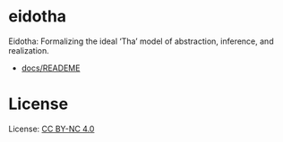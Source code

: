 # eidotha

Eidotha: Formalizing the ideal ‘Tha’ model of abstraction, inference, and realization.

* [docs/READEME](docs/README.md)

# License

License: [CC BY-NC 4.0](https://creativecommons.org/licenses/by-nc/4.0/)